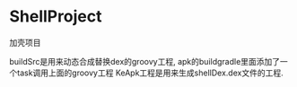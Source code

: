 # ShellProject
加壳项目

buildSrc是用来动态合成替换dex的groovy工程,
apk的buildgradle里面添加了一个task调用上面的groovy工程
KeApk工程是用来生成shellDex.dex文件的工程.
